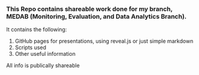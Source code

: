 ### This Repo contains shareable work done for my branch, MEDAB (Monitoring, Evaluation, and Data Analytics Branch).

It contains the following:
1. GitHub pages for presentations, using reveal.js or just simple markdown
1. Scripts used
1. Other useful information

All info is publically shareable
